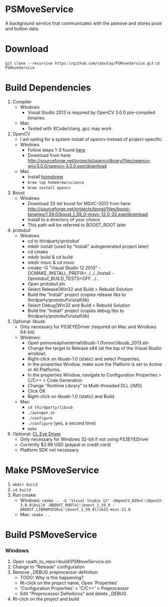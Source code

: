 # PSMoveService
A background service that communicates with the psmove and stores pose and button data.

# Download

`git clone --recursive https://github.com/cboulay/PSMoveService.git`
`cd PSMoveService`

# Build Dependencies

1. Compiler
    * Windows
	    * Visual Studio 2013 is required by OpenCV 3.0.0 pre-compiled binaries.
    * Mac
	    * Tested with XCode/clang. gcc may work.
1. OpenCV
    * I am opting for a system install of opencv instead of project-specific.
    * Windows
        * Follow steps 1-3 found [here](https://github.com/MicrocontrollersAndMore/OpenCV_3_Windows_10_Installation_Tutorial/blob/master/Installation%20Cheat%20Sheet%201%20-%20OpenCV%203%20and%20C%2B%2B.pdf)
        * Download from here: http://sourceforge.net/projects/opencvlibrary/files/opencv-win/3.0.0/opencv-3.0.0.exe/download
    * Mac
        * Install [homebrew](http://brew.sh/)
        * `brew tap homebrew/science`
        * `brew install opencv`
1. Boost
    * Windows
        * Download 32-bit boost for MSVC-2013 from here: http://sourceforge.net/projects/boost/files/boost-binaries/1.59.0/boost_1_59_0-msvc-12.0-32.exe/download
        * Install to a directory of your choice
        * This path will be referred to BOOST_ROOT later
1. protobuf
    * Windows        
        * cd to thirdparty\protobuf
        * mkdir install (used by "Install" autogenerated project later)
		* cd cmake
        * mkdir build & cd build
        * mkdir msvc & cd msvc
        * cmake -G "Visual Studio 12 2013" -DCMAKE_INSTALL_PREFIX=../../../install -Dprotobuf_BUILD_TESTS=OFF ../..
        * Open protobuf.sln
        * Select Release|Win32 and Build > Rebuild Solution
        * Build the "Install" project (copies release libs to thirdparty\protobuf\install\lib)
        * Select Debug|Win32 and Build > Rebuild Solution
        * Build the "Install" project (copies debug libs to thirdparty\protobuf\install\lib)
1. Optional: libusb
    * Only necessary for PS3EYEDriver (required on Mac and Windows 64-bit)
    * Windows:
        * Open psmoveapi\external\libusb-1.0\msvc\libusb_2013.sln
        * Change the target to Release x64 (at the top of the Visual Studio window).
        * Right-click on libusb-1.0 (static) and select Properties.
        * In the properties Window, make sure the Platform is set to Active or All Platforms.
        * In the properties Window, navigate to Configuration Properties > C/C++ > Code Generation
        * Change "Runtime Library" to Multi-threaded DLL (/MD)
        * Click OK
        * Right-click on libusb-1.0 (static) and Build.
    * Mac:
        * `cd thirdparty/libusb`
        * `./autogen.sh`
        * `./configure`
        * `./configure` (yes, a second time)
        * `make`
1. Optional: [CL Eye Driver](https://codelaboratories.com/products/eye/driver/)
    * Only necessary for Windows 32-bit if not using PS3EYEDriver
	* Currently $2.99 USD (paypal or credit card)
	* Platform SDK not necessary

# Make PSMoveService

1. `mkdir build`
1. `cd build`
1. Run cmake
    * Windows: `cmake .. -G "Visual Studio 12" -DOpenCV_DIR=C:\OpenCV-3.0.0\build -DBOOST_ROOT=C:\boost_1_59_0 -DBOOST_LIBRARYDIR=C:\boost_1_59_0\lib32-msvc-12.0`
    * Mac: `cmake ..`

# Build PSMoveService

### Windows

1. Open <path_to_repo>\build\PSMoveService.sln
1. Change to "Release" configuration
1. Remove _DEBUG preprocessor definition
    * TODO: Why is this happening?
	* Rt-click on the project name, Open 'Properties'
	* 'Configuration Properties' > 'C/C++' > Preprocessor
	* Edit "Preprocessor Definitions" and delete _DEBUG
1. Rt-click on the project and build